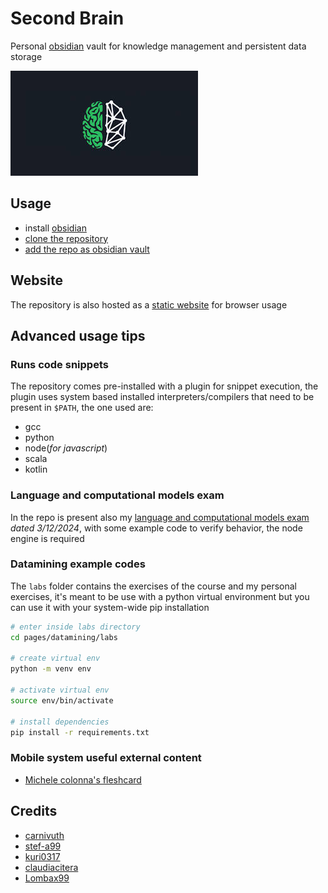 # Second Brain

Personal [obsidian](https://obsidian.md/) vault for knowledge management and persistent data storage

![](assets/main.jpg)

## Usage

- install [obsidian](https://obsidian.md/)
- [clone the repository](https://github.com/carnivuth/2nd_brain)
- [add the repo as obsidian vault](https://help.obsidian.md/Files+and+folders/Manage+vaults#Create+vault+from+an+existing+folder)

## Website

The repository is also hosted as a [static website](https://carnivuth.github.io/2nd_brain) for browser usage

## Advanced usage tips

### Runs code snippets

The repository comes pre-installed with a plugin for snippet execution, the plugin uses system based installed interpreters/compilers that need to be present in `$PATH`, the one used are:

- gcc
- python
- node(*for javascript*)
- scala
- kotlin

### Language and computational models exam

In the repo is present also my [language and computational models exam](pages/linguaggi_modelli_computazionali/esame/ESAME.md) *dated 3/12/2024*, with some example code to verify behavior, the node engine is required

### Datamining example codes

The `labs` folder contains the exercises of the course and my personal exercises, it's meant to be use with a python virtual environment but you can use it with your system-wide pip installation

```bash
# enter inside labs directory
cd pages/datamining/labs

# create virtual env
python -m venv env

# activate virtual env
source env/bin/activate

# install dependencies
pip install -r requirements.txt
```

### Mobile system useful external content

- [Michele colonna's fleshcard](https://github.com/mikyll/Mobile-Systems-M/blob/main/flashcards.md)

## Credits

- [carnivuth](https://github.com/carnivuth)
- [stef-a99](https://github.com/stef-a99)
- [kuri0317](https://github.com/kuri0317)
- [claudiacitera](https://github.com/claudiacitera)
- [Lombax99](https://github.com/Lombax99)
